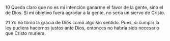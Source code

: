 10 Queda claro que no es mi intención ganarme el favor de la gente, sino el de Dios. Si mi objetivo fuera agradar a la gente, no sería un siervo de Cristo.

21 Yo no tomo la gracia de Dios como algo sin sentido. Pues, si cumplir la ley pudiera hacernos justos ante Dios, entonces no habría sido necesario que Cristo muriera.